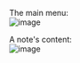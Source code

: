 The main menu:
<br>
![image](https://github.com/Katinuka/MyNotes/assets/154556524/4e5f563a-42bf-4486-8a50-f677bea45105)

A note's content:
<br>
![image](https://github.com/Katinuka/MyNotes/assets/154556524/4eebbe06-4351-4b20-9b05-e1cd908ecf3b)
